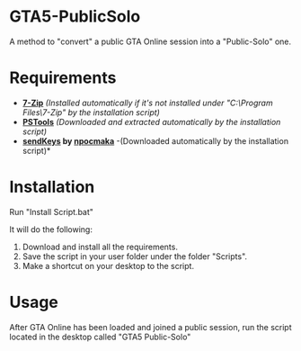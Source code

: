 # GTA5-PublicSolo
A method to "convert" a public GTA Online session into a "Public-Solo" one.

# Requirements
- **[7-Zip](https://www.7-zip.org/)** *(Installed automatically if it's not installed under "C:\Program Files\7-Zip" by the installation script)*
- **[PSTools](https://docs.microsoft.com/en-us/sysinternals/downloads/pstools)** *(Downloaded and extracted automatically by the installation script)*
- **[sendKeys](https://github.com/npocmaka/batch.scripts/blob/master/hybrids/jscript/sendKeys.bat) by [npocmaka](https://github.com/npocmaka)** -(Downloaded automatically by the installation script)*

# Installation
Run "Install Script.bat"

It will do the following:
1. Download and install all the requirements.
2. Save the script in your user folder under the folder "Scripts".
3. Make a shortcut on your desktop to the script.

# Usage
After GTA Online has been loaded and joined a public session, run the script located in the desktop called "GTA5 Public-Solo"
